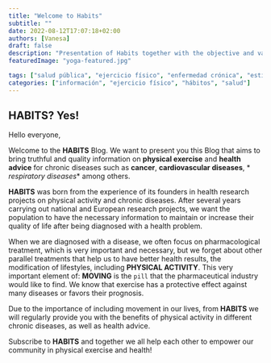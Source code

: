 ```yaml
---
title: "Welcome to Habits"
subtitle: ""
date: 2022-08-12T17:07:18+02:00
authors: [Vanesa]
draft: false
description: "Presentation of Habits together with the objective and values"
featuredImage: "yoga-featured.jpg"

tags: ["salud pública", "ejercicio físico", "enfermedad crónica", "estilos de vida", "enfermedad cardiovascular", "cáncer", "enfermedad respiratoria", "actividad física"]
categories: ["información", "ejercicio físico", "hábitos", "salud"]
---
```


## HABITS? Yes!

Hello everyone,

Welcome to the **HABITS** Blog. We want to present you this Blog that aims to bring truthful and quality information on **physical exercise** and **health advice** for chronic diseases such as **cancer**, **cardiovascular diseases**, * *respiratory diseases** among others.

**HABITS** was born from the experience of its founders in health research projects on physical activity and chronic diseases. After several years carrying out national and European research projects, we want the population to have the necessary information to maintain or increase their quality of life after being diagnosed with a health problem.

When we are diagnosed with a disease, we often focus on pharmacological treatment, which is very important and necessary, but we forget about other parallel treatments that help us to have better health results, the modification of lifestyles, including **PHYSICAL ACTIVITY**. This very important element of: **MOVING** is the `pill` that the pharmaceutical industry would like to find. We know that exercise has a protective effect against many diseases or favors their prognosis.

Due to the importance of including movement in our lives, from **HABITS** we will regularly provide you with the benefits of physical activity in different chronic diseases, as well as health advice.

Subscribe to **HABITS** and together we all help each other to empower our community in physical exercise and health!

